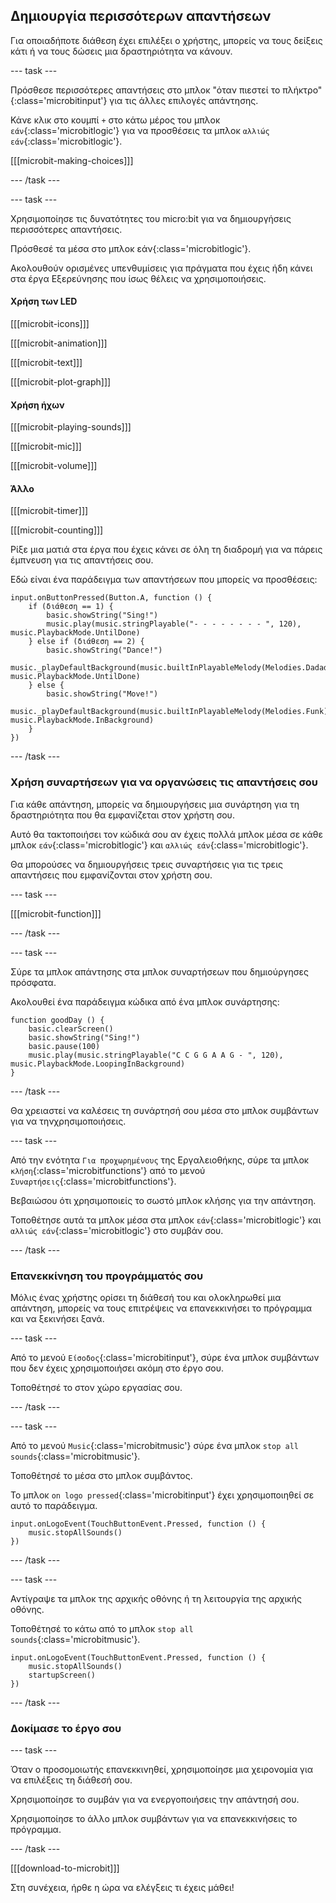 ## Δημιουργία περισσότερων απαντήσεων

Για οποιαδήποτε διάθεση έχει επιλέξει ο χρήστης, μπορείς να τους δείξεις κάτι ή να τους δώσεις μια δραστηριότητα να κάνουν.

--- task ---

Πρόσθεσε περισσότερες απαντήσεις στο μπλοκ "όταν πιεστεί το πλήκτρο"{:class='microbitinput'} για τις άλλες επιλογές απάντησης.

Κάνε κλικ στο κουμπί `+` στο κάτω μέρος του μπλοκ `εάν`{:class='microbitlogic'} για να προσθέσεις τα μπλοκ `αλλιώς εάν`{:class='microbitlogic'}.

[[[microbit-making-choices]]]

--- /task ---

--- task ---

Χρησιμοποίησε τις δυνατότητες του micro:bit για να δημιουργήσεις περισσότερες απαντήσεις.

Πρόσθεσέ τα μέσα στο μπλοκ εάν{:class='microbitlogic'}.

Ακολουθούν ορισμένες υπενθυμίσεις για πράγματα που έχεις ήδη κάνει στα έργα Εξερεύνησης που ίσως θέλεις να χρησιμοποιήσεις.

#### Χρήση των LED

[[[microbit-icons]]]

[[[microbit-animation]]]

[[[microbit-text]]]

[[[microbit-plot-graph]]]

#### Χρήση ήχων

[[[microbit-playing-sounds]]]

[[[microbit-mic]]]

[[[microbit-volume]]]

#### Άλλο

[[[microbit-timer]]]

[[[microbit-counting]]]

Ρίξε μια ματιά στα έργα που έχεις κάνει σε όλη τη διαδρομή για να πάρεις έμπνευση για τις απαντήσεις σου.

Εδώ είναι ένα παράδειγμα των απαντήσεων που μπορείς να προσθέσεις:

```microbit
input.onButtonPressed(Button.A, function () {
    if (διάθεση == 1) {
        basic.showString("Sing!")
        music.play(music.stringPlayable("- - - - - - - - ", 120), music.PlaybackMode.UntilDone)
    } else if (διάθεση == 2) {
        basic.showString("Dance!")
        music._playDefaultBackground(music.builtInPlayableMelody(Melodies.Dadadadum), music.PlaybackMode.UntilDone)
    } else {
        basic.showString("Move!")
        music._playDefaultBackground(music.builtInPlayableMelody(Melodies.Funk), music.PlaybackMode.InBackground)
    }
})
```
--- /task ---

### Χρήση συναρτήσεων για να οργανώσεις τις απαντήσεις σου

Για κάθε απάντηση, μπορείς να δημιουργήσεις μια συνάρτηση για τη δραστηριότητα που θα εμφανίζεται στον χρήστη σου.

Αυτό θα τακτοποιήσει τον κώδικά σου αν έχεις πολλά μπλοκ μέσα σε κάθε μπλοκ `εάν`{:class='microbitlogic'} και `αλλιώς εάν`{:class='microbitlogic'}.

Θα μπορούσες να δημιουργήσεις τρεις συναρτήσεις για τις τρεις απαντήσεις που εμφανίζονται στον χρήστη σου.

--- task ---

[[[microbit-function]]]

--- /task ---

--- task ---

Σύρε τα μπλοκ απάντησης στα μπλοκ συναρτήσεων που δημιούργησες πρόσφατα.

Ακολουθεί ένα παράδειγμα κώδικα από ένα μπλοκ συνάρτησης:

```microbit
function goodDay () {
    basic.clearScreen()
    basic.showString("Sing!")
    basic.pause(100)
    music.play(music.stringPlayable("C C G G A A G - ", 120), music.PlaybackMode.LoopingInBackground)
}
```

--- /task ---

Θα χρειαστεί να καλέσεις τη συνάρτησή σου μέσα στο μπλοκ συμβάντων για να τηνχρησιμοποιήσεις.

--- task ---

Από την ενότητα `Για προχωρημένους` της Εργαλειοθήκης, σύρε τα μπλοκ `κλήση`{:class='microbitfunctions'} από το μενού `Συναρτήσεις`{:class='microbitfunctions'}.

Βεβαιώσου ότι χρησιμοποιείς το σωστό μπλοκ κλήσης για την απάντηση.

Τοποθέτησε αυτά τα μπλοκ μέσα στα μπλοκ `εάν`{:class='microbitlogic'} και `αλλιώς εάν`{:class='microbitlogic'} στο συμβάν σου.

--- /task ---

### Επανεκκίνηση του προγράμματός σου

Μόλις ένας χρήστης ορίσει τη διάθεσή του και ολοκληρωθεί μια απάντηση, μπορείς να τους επιτρέψεις να επανεκκινήσει το πρόγραμμα και να ξεκινήσει ξανά.

--- task ---

Από το μενού `Είσοδος`{:class='microbitinput'}, σύρε ένα μπλοκ συμβάντων που δεν έχεις χρησιμοποιήσει ακόμη στο έργο σου.

Τοποθέτησέ το στον χώρο εργασίας σου.

--- /task ---

--- task ---

Από το μενού `Music`{:class='microbitmusic'} σύρε ένα μπλοκ `stop all sounds`{:class='microbitmusic'}.

Τοποθέτησέ το μέσα στο μπλοκ συμβάντος.

Το μπλοκ `on logo pressed`{:class='microbitinput'} έχει χρησιμοποιηθεί σε αυτό το παράδειγμα.

```microbit
input.onLogoEvent(TouchButtonEvent.Pressed, function () {
    music.stopAllSounds()
})
```

--- /task ---

--- task ---

Αντίγραψε τα μπλοκ της αρχικής οθόνης ή τη λειτουργία της αρχικής οθόνης.

Τοποθέτησέ το κάτω από το μπλοκ `stop all sounds`{:class='microbitmusic'}.

```microbit
input.onLogoEvent(TouchButtonEvent.Pressed, function () {
    music.stopAllSounds()
    startupScreen()
})
```

--- /task ---

### Δοκίμασε το έργο σου

--- task ---

Όταν ο προσομοιωτής επανεκκινηθεί, χρησιμοποίησε μια χειρονομία για να επιλέξεις τη διάθεσή σου.

Χρησιμοποίησε το συμβάν για να ενεργοποιήσεις την απάντησή σου.

Χρησιμοποίησε το άλλο μπλοκ συμβάντων για να επανεκκινήσεις το πρόγραμμα.

--- /task ---

[[[download-to-microbit]]]

Στη συνέχεια, ήρθε η ώρα να ελέγξεις τι έχεις μάθει!
